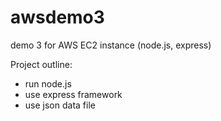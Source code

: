 # awsdemo3
demo 3 for AWS EC2 instance (node.js, express)

Project outline:
- run node.js
- use express framework
- use json data file


